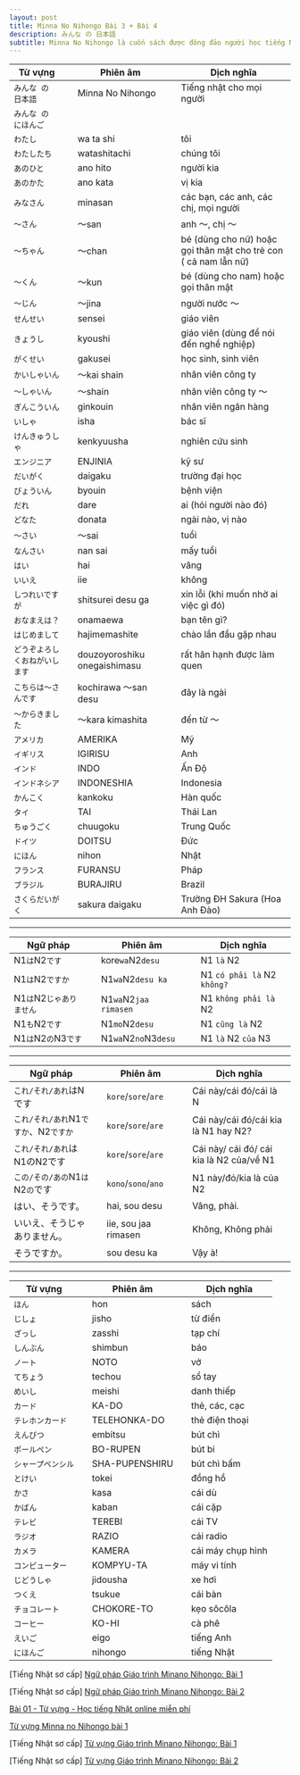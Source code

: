 ```yaml
---
layout: post
title: Minna No Nihongo Bài 3 + Bài 4
description: みんな の 日本語
subtitle: Minna No Nihongo là cuốn sách được đông đảo người học tiếng Nhật lựa chọn khi mới bắt đầu.
---
```


| Từ vựng || Phiên âm || Dịch nghĩa |
| -- | -- | -- | -- | -- |
| `みんな の 日本語` || Minna No Nihongo || Tiếng nhật cho mọi người |
| `みんな の にほんご` |||||
| `わたし` || wa ta shi || tôi |
| `わたしたち` || watashitachi || chúng tôi |
| `あのひと` || ano hito || người kia |
| `あのかた` || ano kata  || vị kia |
| `みなさん` || minasan || các bạn, các anh, các chị, mọi người |
| `～さん` || ～san || anh ～, chị ～ |
| `～ちゃん` || ～chan || bé (dùng cho nữ) hoặc gọi thân mật cho trẻ con ( cả nam lẫn nữ) |
| `～くん` || ～kun || bé (dùng cho nam) hoặc gọi thân mật |
| `～じん` || ～jina || người nước ～ |
| `せんせい` || sensei || giáo viên |
| `きょうし` || kyoushi || giáo viên (dùng để nói đến nghề nghiệp) |
| `がくせい` || gakusei || học sinh, sinh viên |
| `かいしゃいん` || ～kai shain || nhân viên công ty |
| `～しゃいん` || ～shain || nhân viên công ty ～ |
| `ぎんこういん` || ginkouin  || nhân viên ngân hàng |
| `いしゃ` || isha || bác sĩ |
| `けんきゅうしゃ` || kenkyuusha || nghiên cứu sinh |
| `エンジニア` || ENJINIA || kỹ sư |
| `だいがく` || daigaku || trường đại học |
| `びょういん` || byouin || bệnh viện |
| `だれ` || dare  || ai (hỏi người nào đó) |
| `どなた` || donata  || ngài nào, vị nào |
| `～さい` || ～sai  || tuổi |
| `なんさい` || nan sai || mấy tuổi |
| `はい` || hai || vâng |
| `いいえ` || iie || không |
| `しつれいですが` || shitsurei desu ga || xin lỗi (khi muốn nhờ ai việc gì đó) |
| `おなまえは？` || onamaewa || bạn tên gì? |
| `はじめまして` || hajimemashite || chào lần đầu gặp nhau |
| `どうぞよろしくおねがいします` || douzoyoroshiku onegaishimasu || rất hân hạnh được làm quen |
| `こちらは～さんです` || kochirawa ～san desu || đây là ngài |
| `～からきました` || ～kara kimashita || đến từ ～ |
| `アメリカ` || AMERIKA || Mỹ |
| `イギリス` || IGIRISU || Anh |
| `インド` || INDO || Ấn Độ |
| `インドネシア` || INDONESHIA || Indonesia |
| `かんこく` || kankoku || Hàn quốc |
| `タイ` || TAI || Thái Lan |
| `ちゅうごく` || chuugoku || Trung Quốc |
| `ドイツ` || DOITSU || Đức |
| `にほん` || nihon || Nhật |
| `フランス` || FURANSU || Pháp |
| `ブラジル` || BURAJIRU || Brazil |
| `さくらだいがく` || sakura daigaku || Trường ĐH Sakura (Hoa Anh Đào) |

-----

| Ngữ pháp || Phiên âm || Dịch nghĩa |
| -- | -- | -- | -- | -- |
| N1`は`N2`です` || kore`wa`N2`desu` || N1 `là` N2 |
| N1`は`N2`ですか` || N1`wa`N2`desu ka` || N1 `có phải là` N2 `không?` |
| N1`は`N2`じゃありません` || N1`wa`N2`jaa rimasen` || N1 `không phải là` N2 |
| N1`も`N2`です` || N1`mo`N2`desu` || N1 `cũng là` N2 |
| N1`は`N2`の`N3`です` || N1`wa`N2`no`N3`desu` || N1 `là` N2 `của` N3 |

-----

| Ngữ pháp || Phiên âm || Dịch nghĩa |
| -- | -- | -- | -- | -- |
| `これ/それ/あれ`はNです || `kore`/`sore`/`are` || Cái này/cái đó/cái là N |
| `これ/それ/あれ`N1`ですか`、N2`ですか` || `kore`/`sore`/`are` || Cái này/cái đó/cái kia là N1 hay N2? |
| `これ/それ/あれ`はN1のN2です || `kore`/`sore`/`are` || Cái này/ cái đó/ cái kia là N2 của/về N1 |
| `この/その/あの`N1`は`N2`の`です || `kono`/`sono`/`ano` || N1 này/đó/kia là của N2 |
| はい、そうです。 || hai, sou desu || Vâng, phải. |
| いいえ、そうじゃありません。 || iie, sou jaa rimasen || Không, Không phải |
| そうですか。 || sou desu ka || Vậy à! |

-----

| Từ vựng || Phiên âm || Dịch nghĩa |
| -- | -- | -- | -- | -- |
| `ほん` || hon || sách |
| `じしょ` || jisho || từ điển |
| `ざっし` || zasshi || tạp chí |
| `しんぶん` || shimbun || báo |
| `ノート` || NOTO || vở |
| `てちょう` || techou || sổ tay |
| `めいし` || meishi || danh thiếp |
| `カード` || KA-DO || thẻ, các, cạc |
| `テレホンカード` || TELEHONKA-DO || thẻ điện thoại |
| `えんびつ` || embitsu || bút chì |
| `ポールペン` || BO-RUPEN || bút bi |
| `シャープペンシル` || SHA-PUPENSHIRU || bút chì bấm |
| `とけい` || tokei || đồng hồ |
| `かさ` || kasa || cái dù |
| `かばん` || kaban || cái cặp |
| `テレビ` || TEREBI || cái TV |
| `ラジオ` || RAZIO || cái radio |
| `カメラ` || KAMERA || cái máy chụp hình |
| `コンピューター` || KOMPYU-TA || máy vi tính |
| `じどうしゃ` || jidousha || xe hơi |
| `つくえ` || tsukue || cái bàn |
| `チョコレート` || CHOKORE-TO || kẹo sôcôla |
| `コーヒー` || KO-HI || cà phê |
| `えいご` || eigo || tiếng Anh |
| `にほんご` || nihongo || tiếng Nhật |

[Tiếng Nhật sơ cấp] [Ngữ pháp Giáo trình Minano Nihongo: Bài 1](https://jes.edu.vn/ngu-phap-minna-no-nihongo-bai-1)

[Tiếng Nhật sơ cấp] [Ngữ pháp Giáo trình Minano Nihongo: Bài 2](https://jes.edu.vn/ngu-phap-minna-no-nihongo-bai-2)

[Bài 01 - Từ vựng - Học tiếng Nhật online miễn phí](https://www.vnjpclub.com/minna-no-nihongo-1998/bai-1-tu-vung.html)

[Từ vựng Minna no Nihongo bài 1](http://jls.vnjpclub.com/tu-vung-minna-no-nihongo-bai-1.html)

[Tiếng Nhật sơ cấp] [Từ vựng Giáo trình Minano Nihongo: Bài 1](http://tiengnhat.minder.vn/hoc-tu-vung-tieng-nhat-minna-bai-1/)

[Tiếng Nhật sơ cấp] [Từ vựng Giáo trình Minano Nihongo: Bài 2](http://tiengnhat.minder.vn/hoc-tu-vung-tieng-nhat-bai-2/)